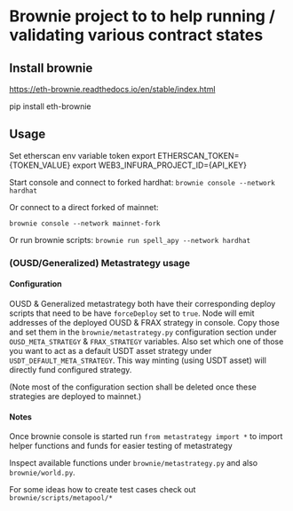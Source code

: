 # Brownie project to to help running / validating various contract states

## Install brownie

https://eth-brownie.readthedocs.io/en/stable/index.html

pip install eth-brownie

## Usage

Set etherscan env variable token
export ETHERSCAN_TOKEN={TOKEN_VALUE}
export WEB3_INFURA_PROJECT_ID={API_KEY}

Start console and connect to forked hardhat:
`brownie console --network hardhat`

Or connect to a direct forked of mainnet: 

`brownie console --network mainnet-fork`

Or run brownie scripts:
`brownie run spell_apy --network hardhat`

### (OUSD/Generalized) Metastrategy usage

#### Configuration

OUSD & Generalized metastrategy both have their corresponding deploy scripts that need to be
have `forceDeploy` set to `true`. Node will emit addresses of the deployed OUSD & FRAX strategy
in console. Copy those and set them in the `brownie/metastrategy.py` configuration section under
`OUSD_META_STRATEGY` & `FRAX_STRATEGY` variables. Also set which one of those you want to act as a
default USDT asset strategy under `USDT_DEFAULT_META_STRATEGY`. This way minting (using USDT asset) will
directly fund configured strategy.

(Note most of the configuration section shall be deleted once these strategies are deployed to mainnet.) 

#### Notes

Once brownie console is started run `from metastrategy import *` to import helper functions
and funds for easier testing of metastrategy

Inspect available functions under `brownie/metastrategy.py` and also `brownie/world.py`.

For some ideas how to create test cases check out `brownie/scripts/metapool/*`
